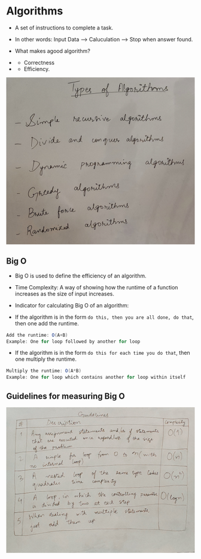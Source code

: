 # Algorithms

- A set of instructions to complete a task.
- In other words: Input Data --> Caluculation --> Stop when answer found.

- What makes agood algorithm?
- - Correctness
- - Efficiency.

![Types of algorithms](https://github.com/syedumerahmedcode/concepts-in-simple-words/blob/master/Algorithms/TypesOfAlgoritms.jpg)

## Big O
- Big O is used to define the efficiency of an algorithm.

- Time Complexity: A way of showing how the runtime of a function increases as the size of input increases.

- Indicator for calculating Big O of an algorithm:
- If the algorithm is in the form `do this, then you are all done, do that`, then one add the runtime.

```java
Add the runtime: O(A+B)
Example: One for loop followed by another for loop
```

- If the algorithm is in the form `do this for each time you do that`, then one multiply the runtime.

```java
Multiply the runtime: O(A*B)
Example: One for loop which contains another for loop within itself
```

## Guidelines for measuring Big O

![Guidelines for calculating Complexity](https://github.com/syedumerahmedcode/concepts-in-simple-words/blob/master/Algorithms/GuidelinesForCalculatingComplexity.jpg)